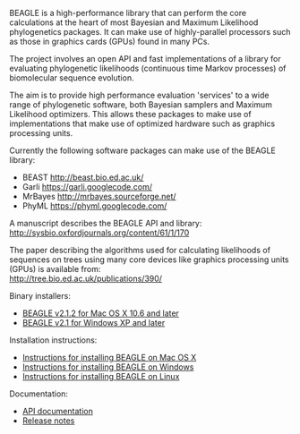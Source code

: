 BEAGLE is a high-performance library that can perform the core calculations at the heart of most Bayesian and Maximum Likelihood phylogenetics packages. It can make use of highly-parallel processors such as those in graphics cards (GPUs) found in many PCs.

The project involves an open API and fast implementations of a library for evaluating phylogenetic likelihoods (continuous time Markov processes) of biomolecular sequence evolution.

The aim is to provide high performance evaluation 'services' to a wide range of phylogenetic software, both Bayesian samplers and Maximum Likelihood optimizers. This allows these packages to make use of implementations that make use of optimized hardware such as graphics processing units.

Currently the following software packages can make use of the BEAGLE library:
- BEAST http://beast.bio.ed.ac.uk/
- Garli https://garli.googlecode.com/
- MrBayes http://mrbayes.sourceforge.net/
- PhyML https://phyml.googlecode.com/

A manuscript describes the BEAGLE API and library:  
http://sysbio.oxfordjournals.org/content/61/1/170

The paper describing the algorithms used for calculating likelihoods of sequences on trees using many core devices like graphics processing units (GPUs) is available from:  
http://tree.bio.ed.ac.uk/publications/390/  

Binary installers:
- [BEAGLE v2.1.2 for Mac OS X 10.6 and later](https://www.dropbox.com/s/11kgt2jlq3lzln3/BEAGLE-2.1.2.pkg)
- [BEAGLE v2.1 for Windows XP and later](https://www.dropbox.com/s/61z48jvruzkwkku/BEAGLE-2.1.msi)

Installation instructions:
- [Instructions for installing BEAGLE on Mac OS X](https://github.com/beagle-dev/beagle-lib/wiki/MacInstallInstructions)
- [Instructions for installing BEAGLE on Windows](https://github.com/beagle-dev/beagle-lib/wiki/WindowsInstallInstructions)
- [Instructions for installing BEAGLE on Linux](https://github.com/beagle-dev/beagle-lib/wiki/LinuxInstallInstructions) 

Documentation:
- [API documentation](http://beagle-lib.googlecode.com/svn/doc/html/beagle_8h.html)
- [Release notes](https://github.com/beagle-dev/beagle-lib/wiki/ReleaseNotes)
